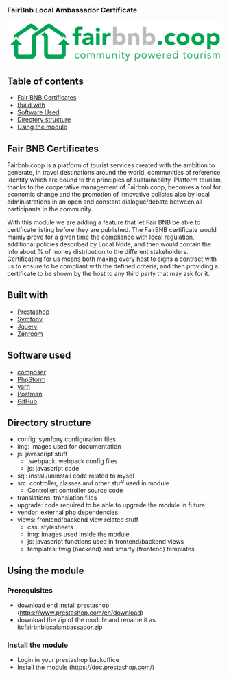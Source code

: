 <!-- PROJECT LOGO -->
<br />
<p>
  <h3>FairBnb Local Ambassador Certificate</h3>
  <img src="img/logo.png" alt="logo"/>
</p>

<!-- GETTING STARTED -->
## Table of contents

* [Fair BNB Certificates](#fair-bnb-certificates)
* [Build with](#built-with)
* [Software Used](#software-used)
* [Directory structure](#directory-structure)
* [Using the module](#using-the-module)

## Fair BNB Certificates
Fairbnb.coop is a platform of tourist services created with the ambition to generate, in travel destinations around the world, communities of reference identity which are bound to the principles of sustainability.
Platform tourism, thanks to the cooperative management of Fairbnb.coop, becomes a tool for economic change and the promotion of innovative policies also by local administrations in an open and constant dialogue/debate between all participants in the community.

With this module we are adding a feature that let Fair BNB be able to certificate listing before they are published.
The FairBNB certificate would mainly prove for a given time the compliance with local regulation, additional policies described by Local Node, and then would contain the info about % of money distribution to the different stakeholders.
Certificating for us means both making every host to signs a contract with us to ensure to be compliant with the defined criteria, and then providing a certificate to be shown by the host to any third party that may ask for it.

## Built with

* [Prestashop](https://www.prestashop.com/)
* [Symfony](https://symfony.com/)
* [Jquery](https://jquery.com/)
* [Zenroom](https://zenroom.org/)

## Software used

* [composer](https://getcomposer.org/)
* [PhpStorm](https://www.jetbrains.com/phpstorm/)
* [yarn](https://yarnpkg.com/)
* [Postman](https://www.postman.com)
* [GitHub](https://github.com)

## Directory structure

* config: symfony configuration files
* img: images used for documentation
* js: javascript stuff
    * .webpack: webpack config files
    * js: javascript code
* sql: install/uninstall code related to mysql
* src: controller, classes and other stuff used in module
    * Controller: controller source code
* translations: translation files
* upgrade: code required to be able to upgrade the module in future
* vendor: external php dependencies
* views: frontend/backend view related stuff
    * css: stylesheets
    * img: images used inside the module
    * js: javascript functions used in frontend/backend views
    * templates: twig (backend) and smarty (frontend) templates

## Using the module

### Prerequisites

* download end install prestashop (https://www.prestashop.com/en/download)
* download the zip of the module and rename it as itcfairbnblocalambassador.zip

### Install the module

* Login in your prestashop backoffice
* Install the module (https://doc.prestashop.com/)
